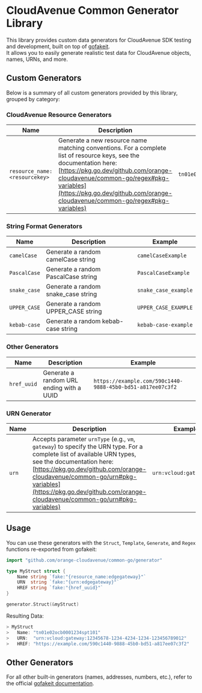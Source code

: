 # CloudAvenue Common Generator Library

This library provides custom data generators for CloudAvenue SDK testing and development, built on top of [gofakeit](https://github.com/brianvoe/gofakeit).  
It allows you to easily generate realistic test data for CloudAvenue objects, names, URNs, and more.

## Custom Generators

Below is a summary of all custom generators provided by this library, grouped by category:

### CloudAvenue Resource Generators

| Name               | Description                                            | Example                                   |
|--------------------|--------------------------------------------------------|-------------------------------------------|
| `resource_name:<resourcekey>` | Generate a new resource name matching conventions. For a complete list of resource keys, see the documentation here: [https://pkg.go.dev/github.com/orange-cloudavenue/common-go/regex#pkg-variables](https://pkg.go.dev/github.com/orange-cloudavenue/common-go/regex#pkg-variables) | `tn01e02ocb0001234spt101`                 |

### String Format Generators

| Name         | Description                          | Example                 |
|--------------|--------------------------------------|-------------------------|
| `camelCase`  | Generate a random camelCase string   | `camelCaseExample`      |
| `PascalCase` | Generate a random PascalCase string  | `PascalCaseExample`     |
| `snake_case` | Generate a random snake_case string  | `snake_case_example`    |
| `UPPER_CASE` | Generate a random UPPER_CASE string  | `UPPER_CASE_EXAMPLE`    |
| `kebab-case` | Generate a random kebab-case string  | `kebab-case-example`    |

### Other Generators

| Name         | Description                          | Example                 |
|--------------|--------------------------------------|-------------------------|
| `href_uuid`        | Generate a random URL ending with a UUID               | `https://example.com/590c1440-9888-45b0-bd51-a817ee07c3f2` |

### URN Generator

| Name   | Description                                      | Example                        |
|--------|--------------------------------------------------|--------------------------------|
| `urn`  | Accepts parameter `urnType` (e.g., `vm`, `gateway`) to specify the URN type. For a complete list of available URN types, see the documentation here: [https://pkg.go.dev/github.com/orange-cloudavenue/common-go/urn#pkg-variables](https://pkg.go.dev/github.com/orange-cloudavenue/common-go/urn#pkg-variables) | `urn:vcloud:gateway:...`       |

## Usage

You can use these generators with the `Struct`, `Template`, `Generate`, and `Regex` functions re-exported from gofakeit:

```go
import "github.com/orange-cloudavenue/common-go/generator"

type MyStruct struct {
    Name string `fake:"{resource_name:edgegateway}"`
    URN  string `fake:"{urn:edgegateway}"`
    HREF string `fake:"{href_uuid}"`
}

generator.Struct(&myStruct)
```

Resulting Data:

```go
> MyStruct
>   Name: "tn01e02ocb0001234spt101"
>   URN:  "urn:vcloud:gateway:12345678-1234-4234-1234-123456789012"
>   HREF: "https://example.com/590c1440-9888-45b0-bd51-a817ee07c3f2"
```

## Other Generators

For all other built-in generators (names, addresses, numbers, etc.), refer to the official [gofakeit documentation](https://github.com/brianvoe/gofakeit).
